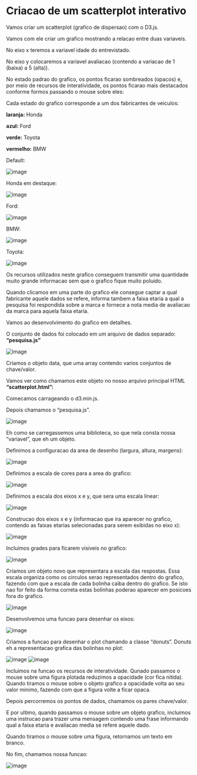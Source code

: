 # Criacao de um scatterplot interativo


Vamos criar um scatterplot (grafico de dispersao) com o D3.js.

Vamos com ele criar um grafico mostrando a relacao entre duas variaveis.

No eixo x teremos a variavel idade do entrevistado.

No eixo y colocaremos a variavel avaliacao (contendo a variacao de 1 (baixa) a 5 (alta)).



No estado padrao do grafico, os pontos ficarao sombreados (opacos) e, por meio de recursos de interatividade, os pontos ficarao mais destacados conforme formos passando o mouse sobre eles:


Cada estado do grafico corresponde a um dos fabricantes de veiculos:


**laranja:** Honda

**azul:** Ford

**verde:** Toyota

**vermelho:** BMW


Default:

![image](https://user-images.githubusercontent.com/79231882/206539939-8cbc8802-7dcd-49c9-8721-08a56dbbeb41.png)


Honda em destaque:

![image](https://user-images.githubusercontent.com/79231882/206540017-f5d8f7f8-5cb3-40b1-a38e-86b433b29dc4.png)


Ford:

![image](https://user-images.githubusercontent.com/79231882/206540077-c40e1dd7-7027-437d-8615-f490c60671c3.png)


BMW:

![image](https://user-images.githubusercontent.com/79231882/206540139-ccf61294-b1b7-4ea2-b615-64a16655fea2.png)


Toyota:

![image](https://user-images.githubusercontent.com/79231882/206540197-880403e1-d047-4381-a369-52d41ac94261.png)



Os recursos utilizados neste grafico conseguem transmitir uma quantidade muito grande informacao sem que o grafico fique muito poluido.

Quando clicamos em uma parte do grafico ele consegue captar a qual fabricante aquele dados se refere, informa tambem a faixa etaria a qual a pesquisa foi respondida sobre a marca e fornece a nota media de avaliacao da marca para aquela faixa etaria.


Vamos ao desenvolvimento do grafico em detalhes.

O conjunto de dados foi colocado em um arquivo de dados separado: **“pesquisa.js”**

![image](https://user-images.githubusercontent.com/79231882/206540319-27de11cf-f141-4560-87dd-e15f75bf8212.png)



Criamos o objeto data, que uma array contendo varios conjuntos de chave/valor.

Vamos ver como chamamos este objeto no nosso arquivo principal HTML **“scatterplot.html”:**

Comecamos carrageando o d3.min.js.

Depois chamamos o “pesquisa.js”.

![image](https://user-images.githubusercontent.com/79231882/206540386-ac9ff69c-abbd-4587-8568-641634d712ca.png)


Eh como se carregassemos uma biblioteca, so que nela consta nossa “variavel”, que eh um objeto.

Definimos a configuracao da area de desenho (largura, altura, margens):

![image](https://user-images.githubusercontent.com/79231882/206540452-4e93de42-6a77-443d-964a-4d800b86934b.png)


Definimos a escala de cores para a area do grafico:

![image](https://user-images.githubusercontent.com/79231882/206540527-c90bf103-09dd-4f2d-8ef7-767f35228e00.png)


Definimos a escala dos eixos x e y, que sera uma escala linear:

![image](https://user-images.githubusercontent.com/79231882/206540590-71680a70-4c5c-4482-a0d9-143800d1d80c.png)


Construcao dos eixos x e y (informacao que ira aparecer no grafico, contendo as faixas etarias selecionadas para serem exibidas no eixo x):

![image](https://user-images.githubusercontent.com/79231882/206540673-25403d3b-6ec6-40f9-aa90-b046c3458713.png)


Incluimos grades para ficarem visiveis no grafico:

![image](https://user-images.githubusercontent.com/79231882/206540734-062e0b00-b908-42e8-837b-4d676d37473b.png)


Criamos um objeto novo que representara a escala das respostas. Essa escala organiza como os circulos serao representados dentro do grafico, fazendo com que a escala de cada bolinha caiba dentro do grafico. Se isto nao for feito da forma correta estas bolinhas poderao aparecer em posicoes fora do grafico.

![image](https://user-images.githubusercontent.com/79231882/206540811-69e9d487-f93f-448e-8530-83527e1e7fbc.png)


Desenvolvemos uma funcao para desenhar os eixos:

![image](https://user-images.githubusercontent.com/79231882/206540894-14098b3d-7603-4483-b4f7-e31dfade0d1e.png)


Criamos a funcao para desenhar o plot chamando a classe “donuts”. Donuts eh a representacao grafica das bolinhas no plot:

![image](https://user-images.githubusercontent.com/79231882/206540977-cf0ef244-aa13-4361-9269-0d53ed62f0bc.png)
![image](https://user-images.githubusercontent.com/79231882/206541039-86ae794e-7e09-4cfc-aeb6-4b8bb975cd83.png)


Incluimos na funcao os recursos de interatividade. Qunado passamos o mouse sobre uma figura plotada reduzimos a opacidade (cor fica nitida). Quando tiramos o mouse sobre o objeto grafico a opacidade volta ao seu valor minimo, fazendo com que a figura volte a ficar opaca.

Depois percorremos os pontos de dados, chamamos os pares chave/valor. 

E por ultimo, quando passamos o mouse sobre um objeto grafico, incluimos uma instrucao para trazer uma mensagem contendo uma frase informando qual a faixa etaria e avaliacao media se refere aquele dado.

Quando tiramos o mouse sobre uma figura, retornamos um texto em branco.

No fim, chamamos nossa funcao:

![image](https://user-images.githubusercontent.com/79231882/206541204-888fbd13-fecd-40b0-95dc-2dfbd22c80be.png)

